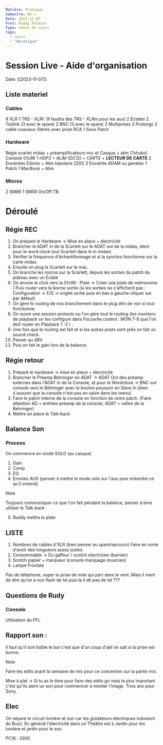 ```yaml
---
Matière: Pratique
Semestre: B2-1
Date: 2023-11-07
Prof: Ruddy Palmier
Type: notes de cours
tags:
  - cours
  - "#pratique"
---
```

# Session Live - Aide d'organisation
Date: [[2023-11-07]] 
## Liste materiel
### Cables
8 XLR
1 TRS - XLRf. (Il faudra des TRS - XLRm pour les aux)
2 Éclatés 
2 Toslink (3 avec le spare)
2 BNC (3 avec le spare)
2 Multiprises
2 Prolongs
2 cable coaxiaux Stéréo avec prise RCA 
1 Sous Patch 
### Hardware
Régie scarlet midas + préamplificateurs mic et Casque + alim (7shuko)
Console 01v96
1 HDP2 + ALIM (DC12) + CARTE + **LECTEUR DE CARTE**
2 Enceintes Edirols + Alim bipolaire 220V
2 Enceinte ADAM ou genelec
1 Patch
1 MacBook + Alim
### Micros
2 SM86
1 SM58 On/Off TB
# Déroulé
## Régie REC 
1. On prépare le Hardware → Mise en place + électricité
2. Brancher le ADAT in de la Scarlett sur le ADAT out de la midas, idem pour le word clock (out Scarlett dans le in midas)
3. Vérifier la fréquence d'échantillonnage et si la synchro fonctionne sur la carte midas
4. Ensuite on plug la Scarlett sur le mac. 
5. On branche les micros sur la Scarlett, depuis les sorties du patch du plateau avec un Éclaté 
6. On envoie le click vers la 01v96 : Piste → Créer une piste de métronome | Puis router vers la bonne sortie (si les sorties ne s'affichent pas : Configuration → E/S → onglet sortie puis en bas a gauche cliquer sur par défaut)
7. On gère le routing de nos branchement dans le plug afin de voir si tout fonctionne. 
8. On ouvre une session protools ou l'on gère tout le routing (les monitors de playback on les configure dans Focusrite control : MON 7-8 que l'on doit router en Playback 1 -2 ) . 
9. Une fois que le routing est fait et si les autres posts sont près on fait un sound check.
10. Penser au 48V
11. Puis on fait le gain lors de la balance.

## Régie retour
1. Préparé le hardware → mise en place + électricité 
2. Brancher le Préamp Behringer en ADAT → ADAT Out des préamp externes dans l'ADAT In de la Console, et pour le Wordclock → BNC out console vers le Behringer avec le bouton poussoir en Slave In (bien s'assurer que la console n'est pas en salve dans les menu)
3. Faire le patch interne de la console en fonction de notre patch. (Faire attention AD = entrées préamp de la console, ADAT = celles de la Behringer)
4. Mettre en place le Talk-back

## Balance Son 
### Process 
On commence en mode SOLO (au casque)
1. Gain
2. Comp
3. EQ
4. Envoies AUX (penser à mettre le mode solo sur l'aux pour entendre ce qu'il entend)

>[!Note]
>Toujours communiquer ce que l'on fait pendant la balance, penser à bine utiliser le Talk-back 

5. Ruddy mettra la plate 

## LISTE 
1. Nombres de cables d'XLR (bien penser au spare/secours)
Faire en sorte d'avoir des longueurs assez justes. 
2. Consommable → Du gaffeur / scotch electricien (barnier)
3. Scotch papier + marqueur  (console marquage musicien)
4. Lampe Frontale 

Pas de téléphone, super la prise de note qui part dans le vent. 
Mais il vient de dire qu'on a nos flash de tel puis la il dit pas de tel ??? 

## Questions de Rudy 
### Console 
Utilisation du PFL
## Rapport son : 
Il faut qu'il soit lisible le but c'est que d'un coup d'œil on sait si la prise est bonne. 

>[!Note]
>
Faire les edits avant la semaine de mix pour ce concentrer sur la partie mix. 

Mise à plat → Si tu as le time pour faire des edits go mais le plus important c'est qu'ils aient un son pour commencer à monter l'image. Trois ans pour Sony. 

## Elec 
On sépare le circuit lumière et son car les gradateurs électriques induisent du Buzz. En général l'électricité dans un Théâtre est à Jardin pour les lumière et jardin pour le son. 

PC16 : 3300 


